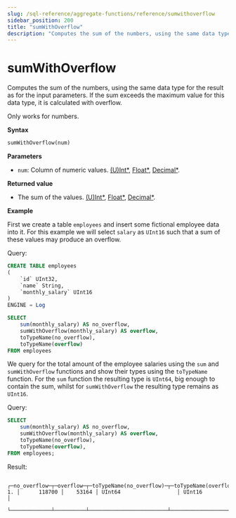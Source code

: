 ```yaml
---
slug: /sql-reference/aggregate-functions/reference/sumwithoverflow
sidebar_position: 200
title: "sumWithOverflow"
description: "Computes the sum of the numbers, using the same data type for the result as for the input parameters. If the sum exceeds the maximum value for this data type, it is calculated with overflow."
---
```


# sumWithOverflow

Computes the sum of the numbers, using the same data type for the result as for the input parameters. If the sum exceeds the maximum value for this data type, it is calculated with overflow.

Only works for numbers.

**Syntax**

```sql
sumWithOverflow(num)
```

**Parameters**
- `num`: Column of numeric values. [(U)Int*](../../data-types/int-uint.md), [Float*](../../data-types/float.md), [Decimal*](../../data-types/decimal.md).

**Returned value**

- The sum of the values. [(U)Int*](../../data-types/int-uint.md), [Float*](../../data-types/float.md), [Decimal*](../../data-types/decimal.md).

**Example**

First we create a table `employees` and insert some fictional employee data into it. For this example we will select `salary` as `UInt16` such that a sum of these values may produce an overflow.

Query:

```sql
CREATE TABLE employees
(
    `id` UInt32,
    `name` String,
    `monthly_salary` UInt16
)
ENGINE = Log
```

```sql
SELECT
    sum(monthly_salary) AS no_overflow,
    sumWithOverflow(monthly_salary) AS overflow,
    toTypeName(no_overflow),
    toTypeName(overflow)
FROM employees
```

We query for the total amount of the employee salaries using the `sum` and `sumWithOverflow` functions and show their types using the `toTypeName` function.
For the `sum` function the resulting type is `UInt64`, big enough to contain the sum, whilst for `sumWithOverflow` the resulting type remains as `UInt16`.  

Query:

```sql
SELECT 
    sum(monthly_salary) AS no_overflow,
    sumWithOverflow(monthly_salary) AS overflow,
    toTypeName(no_overflow),
    toTypeName(overflow),    
FROM employees;
```

Result:


```response
   ┌─no_overflow─┬─overflow─┬─toTypeName(no_overflow)─┬─toTypeName(overflow)─┐
1. │      118700 │    53164 │ UInt64                  │ UInt16               │
   └─────────────┴──────────┴─────────────────────────┴──────────────────────┘
```